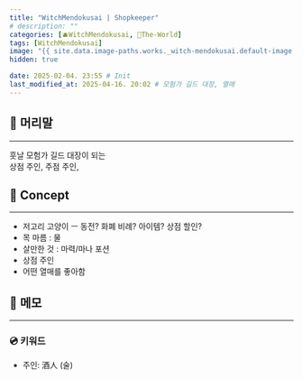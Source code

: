 ```yaml
---
title: "WitchMendokusai | Shopkeeper"
# description: ""
categories: [🫐WitchMendokusai, 🥥The-World]
tags: [WitchMendokusai]
image: "{{ site.data.image-paths.works._witch-mendokusai.default-image }}"
hidden: true

date: 2025-02-04. 23:55 # Init
last_modified_at: 2025-04-16. 20:02 # 모험가 길드 대장, 열매
---
```


## 📀 머리말

---

훗날 모험가 길드 대장이 되는  
상점 주인, 주점 주인,  

## 📀 Concept

---

- 저고리 고양이 ㅡ 동전? 화폐 비례? 아이템? 상점 할인?
- 목 마름 : 물
- 살만한 것 : 마력/마나 포션
- 상점 주인
- 어떤 열매를 좋아함

## 📀 메모

---

### 💿 키워드

- 주인: 酒人 (술)
